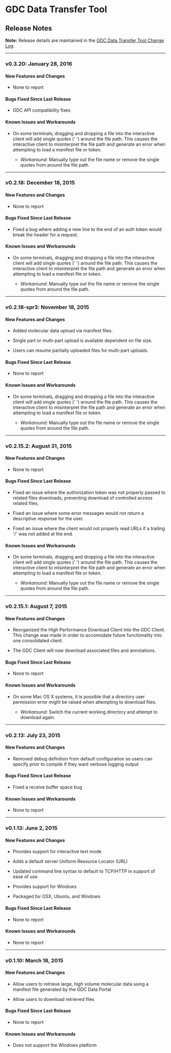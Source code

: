 # GDC Data Transfer Tool

## Release Notes

**Note:** Release details are maintained in the [GDC Data Transfer Tool Change Log](https://github.com/NCI-GDC/gdc-client/blob/master/CHANGELOG.md).

---------------------------------------


### v0.3.20: January 28, 2016

#### New Features and Changes

* None to report

#### Bugs Fixed Since Last Release

* GDC API compatibility fixes

#### Known Issues and Workarounds

* On some terminals, dragging and dropping a file into the interactive client will add single quotes (' ') around the file path. This causes the interactive client to misinterpret the file path and generate an error when attempting to load a manifest file or token.

  * *Workaround:* Manually type out the file name or remove the single quotes from around the file path.

---------------------------------------


### v0.2.18: December 18, 2015

#### New Features and Changes

* None to report

#### Bugs Fixed Since Last Release

* Fixed a bug where adding a new line to the end of an auth token would break the header for a request.

#### Known Issues and Workarounds

* On some terminals, dragging and dropping a file into the interactive client will add single quotes (' ') around the file path. This causes the interactive client to misinterpret the file path and generate an error when attempting to load a manifest file or token.

  * *Workaround:* Manually type out the file name or remove the single quotes from around the file path.

---------------------------------------

### v0.2.18-spr3: November 18, 2015

#### New Features and Changes

* Added molecular data upload via manifest files.

* Single part or multi-part upload is available dependent on file size.

* Users can resume partially uploaded files for multi-part uploads.

#### Bugs Fixed Since Last Release

* None to report

#### Known Issues and Workarounds

* On some terminals, dragging and dropping a file into the interactive client will add single quotes (' ') around the file path. This causes the interactive client to misinterpret the file path and generate an error when attempting to load a manifest file or token.

  * *Workaround:* Manually type out the file name or remove the single quotes from around the file path.

---------------------------------------

### v0.2.15.2: August 31, 2015

#### New Features and Changes

* None to report

#### Bugs Fixed Since Last Release

* Fixed an issue where the authorization token was not properly passed to related files downloads, preventing download of controlled access related files.

* Fixed an issue where some error messages would not return a descriptive response for the user.

* Fixed an issue where the client would not properly read URLs if a trailing '/' was not added at the end.

#### Known Issues and Workarounds

* On some terminals, dragging and dropping a file into the interactive client will add single quotes (' ') around the file path. This causes the interactive client to misinterpret the file path and generate an error when attempting to load a manifest file or token.

  * *Workaround:* Manually type out the file name or remove the single quotes from around the file path.

---------------------------------------

### v0.2.15.1: August 7, 2015

#### New Features and Changes

* Reorganized the High Performance Download Client into the GDC Client. This change was made in order to accomodate future functionality into one consolidated client.

* The GDC Client will now download associated files and annotations.

#### Bugs Fixed Since Last Release

* None to report

#### Known Issues and Workarounds

* On some Mac OS X systems, it is possible that a directory user permission error might be raised when attempting to download files.

  * *Workaround:* Switch the current working directory and attempt to download again.

---------------------------------------


### v0.2.13: July 23, 2015

#### New Features and Changes

* Removed debug definition from default configuration so users can specify prior to compile if they want verbose logging output

#### Bugs Fixed Since Last Release

* Fixed a receive buffer space bug

#### Known Issues and Workarounds

* None to report

---------------------------------------

### v0.1.13: June 2, 2015

#### New Features and Changes

* Provides support for interactive text mode

* Adds a default server Uniform Resource Locator (URL)

* Updated command line syntax to default to TCP/HTTP in support of ease of use

* Provides support for Windows

* Packaged for OSX, Ubuntu, and Windows

#### Bugs Fixed Since Last Release

* None to report

#### Known Issues and Workarounds

* None to report

---------------------------------------

### v0.1.10: March 18, 2015

#### New Features and Changes

* Allow users to retrieve large, high volume molecular data using a manifest file generated by the GDC Data Portal

* Allow users to download retrieved files

#### Bugs Fixed Since Last Release

* None to report

#### Known Issues and Workarounds

* Does not support the Windows platform
